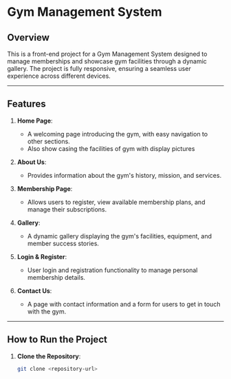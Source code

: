 # Gym Management System  

## Overview  
This is a front-end project for a Gym Management System designed to manage memberships and showcase gym facilities through a dynamic gallery. The project is fully responsive, ensuring a seamless user experience across different devices.  

---

## Features  
1. **Home Page**:  
   - A welcoming page introducing the gym, with easy navigation to other sections.  
   - Also show casing the facilities of gym with display pictures

2. **About Us**:  
   - Provides information about the gym's history, mission, and services.  

3. **Membership Page**:  
   - Allows users to register, view available membership plans, and manage their subscriptions.  

4. **Gallery**:  
   - A dynamic gallery displaying the gym's facilities, equipment, and member success stories.  

5. **Login & Register**:  
   - User login and registration functionality to manage personal membership details.  

6. **Contact Us**:  
   - A page with contact information and a form for users to get in touch with the gym.  

---

## How to Run the Project  

1. **Clone the Repository**:  
   ```bash
   git clone <repository-url>
